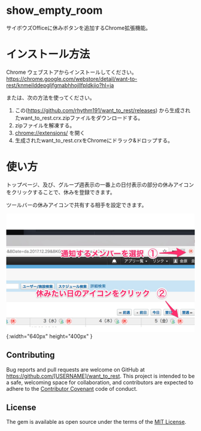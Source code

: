# show_empty_room
サイボウズOfficeに休みボタンを追加するChrome拡張機能。

# インストール方法

Chrome ウェブストアからインストールしてください。
https://chrome.google.com/webstore/detail/want-to-rest/knmeilddepgljfgmabhhojllfpldkjio?hl=ja

または、次の方法を使ってください。

1. この(https://github.com/rhythm191/want_to_rest/releases) から生成されたwant_to_rest.crx.zipファイルをダウンロードする。
2. zipファイルを解凍する。
3. [chrome://extensions/](chrome://extensions/) を開く
4. 生成されたwant_to_rest.crxをChromeにドラック&ドロップする。

# 使い方

トップページ、及び、グループ週表示の一番上の日付表示の部分の休みアイコンをクリックすることで、休みを登録できます。

ツールバーの休みアイコンで共有する相手を設定できます。

![スクリーンショット](https://github.com/rhythm191/want_to_rest/raw/master/docs/screenshot.jpg){:width="640px" height="400px" }



## Contributing

Bug reports and pull requests are welcome on GitHub at https://github.com/[USERNAME]/want_to_rest. This project is intended to be a safe, welcoming space for collaboration, and contributors are expected to adhere to the [Contributor Covenant](http://contributor-covenant.org) code of conduct.

## License

The gem is available as open source under the terms of the [MIT License](http://opensource.org/licenses/MIT).

